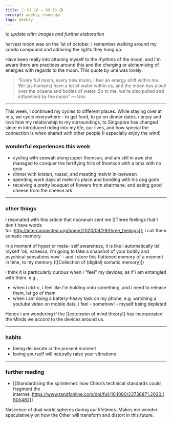 ```yaml
---
title: 🌕 01.10 — 08.10 🌖
excerpt: weekly roundups
tags: Weekly
---
```


*to update with: images and further elaboration* 

harvest moon was on the 1st of october. I remember walking around my condo compound and admiring the lights they hung up.

Have been really into attuning myself to the rhythms of the moon, and I'm aware there are practices around this and the charging or alchemising of energies with regards to the moon. This quote by umi was lovely: 

> "Every full moon, every new moon, I feel an energy shift within me. We (as humans) have a lot of water within us, and the moon has a pull over the oceans and bodies of water. So to me, we're also pulled and influenced by the moon" 
> — Umi

---

This week, I continued my cycles to different places. While staying over at m's, we cycle everywhere - to get food, to go on dinner dates. i enjoy and love how my relationship to my surroundings, to Singapore has changed since m introduced riding into my life, our lives, and how special the connection is when shared with other people (I especially enjoy the wind)

### wonderful experiences this week
- cycling with seewah along upper thomson, and am still in awe she managed to conquer the terrifying hills of thomson with a bmx with no gear
- dinner with kristen, russel, and meeting melvin in-between
- spending work days at melvin's place and bonding with his dog gomi
- receiving a pretty bouquet of flowers from shermane, and eating good cheese from the cheese ark
	
---
### other things 
I resonated with this article that nooranah sent me [[Three feelings that I don't have words for::http://interconnected.org/home/2020/09/29/three_feelings]]; I call them somatic memory. 


in a moment of hyper or meta- self awareness, it is like i automatically tell myself 'ok, vanessa, i'm going to take a snapshot of your bodily and psychical sensations now' - and i store this flattened memory of a moment in time, to my memory ([[Collection of (digital) somatic memory]])

i think it is particularly curious when i "feel" my devices, as if i am entangled with them. e.g., 
- when i ctrl-c, i feel like i'm holding onto something, and i need to release them, let go of them 
- when i am doing a battery-heavy task on my phone, e.g. watching a youtube video on mobile data, i feel - somehow! - myself being depleted

Hence i am wondering if the [[extension of mind theory]] has incorporated the Minds we accord to the devices around us.

---

### habits
- being deliberate in the present moment
- loving yourself will naturally raise your vibrations

---

### further reading

- [[Standardising the splinternet: how China’s technical standards could fragment the internet::https://www.tandfonline.com/doi/full/10.1080/23738871.2020.1805482]]


Nascence of dual world spheres during our lifetimes. Makes me wonder speculatively on how the Other will transform and distort in this future. 